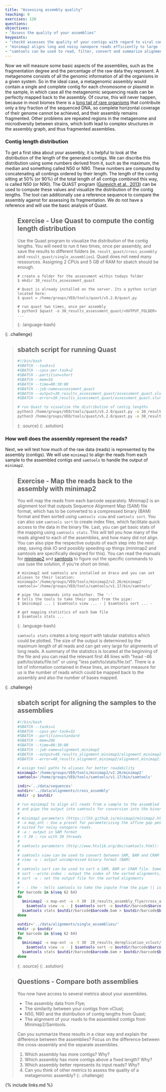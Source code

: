 ```yaml
---
title: "Assessing assembly quality"
teaching: 0
exercises: 120
questions:
objectives:
- "Assess the quality of your assemblies"
keypoints:
- "checkV assesses the quality of your contigs with regard to viral completeness and contamination"
- "minimap2 aligns long and noisy nanopore reads efficiently to large (meta)genomes"
- "samtools can be used to read, filter, convert and summarize alignments"
---
```


Now we will measure some basic aspects of the assemblies, such as the fragmentation degree and the 
percentage of the raw data they represent. A metagenome consists of all the genomic information of 
all the organisms in a given system. So in the ideal case, a metagenomic assembly would contain a 
single and complete contig for each chromosome or plasmid in the sample, in which case all the 
metagenomic sequencing reads can be perfectly mapped back to the assembly. Of course, this will 
never happen, because in most biomes there is a [long tail of rare organisms](https://www.nature.com/articles/nmeth0909-636/figures/1) 
that contribute only a tiny fraction of the sequenced DNA, so complete horizontal coverage of their 
genome cannot be achieved, and their assembly remains fragmented. Other problems are repeated 
regions in the metagenome and microdiversity between strains, which both lead to complex structures 
in the assembly graph, and thus fragmented assemblies. 

### Contig length distribution

To get a first idea about your assembly, it is helpful to look at the distribution of the length
of the generated contigs. We can discribe this distribution using some numbers derived from it,
such as the maximum, the median and something called N50 or N90. These numbers are computed by
concatenating all contings ordered by their length. The length of the contig sitting at 50% 
(or 90%) of the total length of all contigs combined this way, is called N50 (or N90). The QUAST 
program ([Gurevich et al., 2013](https://pubmed.ncbi.nlm.nih.gov/23422339/)) can be used to compute
these values and visualize the distribution of the contig lengths. The tool can additionally use a 
reference sequence to compare the assembly against for assessing its fragmentation. We do not have
a reference and will use the basic analysis of Quast.

> ## Exercise - Use Quast to compute the contig length distribution
> Use the Quast program to visualize the distribution of the contig lengths. You will
> need to run it two times, once per assembly, and save the results to different folders 
> (ie. `result_quast/cross_assembly` and `result_quast/single_assemblies`). Quast does not
> need many ressources. Assigning 2 CPUs and 5 GB of RAM for sbatch should be enough.
> 
> ~~~
> # create a folder for the assessment within todays folder
> $ mkdir 30_results_assessment_quast
>
> # Quast is already installed on the server. Its a python script located here:
> $ quast = /home/groups/VEO/tools/quast/v5.2.0/quast.py
> 
> # run quast two times, once per assembly
> $ python3 $quast -o 30_results_assessment_quast/<OUTPUT_FOLDER> ...
> ~~~
> {: .language-bash}
>
{: .challenge}

> ## sbatch script for running Quast
> ```bash
> #!/bin/bash
> #SBATCH --tasks=1
> #SBATCH --cpus-per-task=2
> #SBATCH --partition=short
> #SBATCH --mem=5G
> #SBATCH --time=00:30:00
> #SBATCH --job-name=assessment_quast
> #SBATCH --output=30_results_assessment_quast/assessment_quast.slurm.%j.out
> #SBATCH --error=30_results_assessment_quast/assessment_quast.slurm.%j.err
> 
> # run Quast to visualize the distribution of contig lengths
> python3 /home/groups/VEO/tools/quast/v5.2.0/quast.py -o 30_results_assessment_quast/cross_assembly 10_results_assembly_flye/cross_assembly/assembly.fasta
> python3 /home/groups/VEO/tools/quast/v5.2.0/quast.py -o 30_results_assessment_quast/single_assemblies 20_results_dereplication_vclust/single_assemblies/assembly.fasta
>
> ```
> {: .source}
{: .solution}

### How well does the assembly represent the reads?

Next, we will test how much of the raw data (reads) is represented by the assembly 
(contigs). We will use `minimap2` to align the reads from each sample to the assembled 
contigs and `samtools` to handle the output of `minimap2`. 

> ## Exercise - Map the reads back to the assembly with minimap2
> You will map the reads from each barcode separately. Minimap2 is an alignment 
> tool that outputs Sequence Alignment Map (SAM) file format, which has to be converted to 
> a compressed binary (BAM) format and then sorted using `samtools view` and `samtools sort`. 
> You can also use `samtools sort` to create index files, which facilitate quick access to the 
> data in the binary file. Last, you can get basic stats of the mapping using `samtools stats`. 
> This will tell you how many of the reads aligned to each of the assemblies, and how many did 
> not align. You can also pipe the respective outputs of each step into the next step, saving 
> disk IO and possibly speeding up things (minimap2 and samtools are specifically designed for 
> this). You can read the manuals for [minimap2](https://lh3.github.io/minimap2/minimap2.html)
> and [samtools](http://www.htslib.org/doc/samtools.html) to figure out the specific commands
> to use (use the solution, if you're short on time).
> 
> ~~~
> # minimap2 and samtools are installed on draco and you can set aliases to their location:
> minimap2='/home/groups/VEO/tools/minimap2/v2.26/minimap2'
> samtools='/home/groups/VEO/tools/samtools/v1.17/bin/samtools'
> 
> # pipe the commands into eachother. The '-'
> # tells the tools to take their input from the pipe:
> $ $minimap2 ... | $samtools view ... - | $samtools sort ... -
> 
> # get mapping statistics of each bam file
> $ $samtools stats ...
> ~~~
> {: .language-bash}
> 
> `samtools stats` creates a long report with tabular statistics which could be plotted. 
> The size of the output is determined by the maximum length of all reads and can get very 
> large for alignments of long reads. A summary of the statistics is located at the beginning
> of the file and you can read the relevant first 46 lines with "head -46 path/to/stats/file.txt"
> or using "less path/to/stats/file.txt". There is a lot of information contained in these lines, 
> an important measure for us is the number of reads which could be mapped back to the assembly 
> and also the number of bases mapped.
>
{: .challenge}

> ## sbatch script for aligning the samples to the assemblies
> ```bash
> #!/bin/bash
> #SBATCH --tasks=1
> #SBATCH --cpus-per-task=32
> #SBATCH --partition=standard
> #SBATCH --mem=20G
> #SBATCH --time=00:30:00
> #SBATCH --job-name=alignment_minimap2
> #SBATCH --output=40_results_alignment_minimap2/alignment_minimap2.slurm.%j.out
> #SBATCH --error=40_results_alignment_minimap2/alignment_minimap2.slurm.%j.err
> 
> # assign tool paths to aliases for better readability
> minimap2='/home/groups/VEO/tools/minimap2/v2.26/minimap2'
> samtools='/home/groups/VEO/tools/samtools/v1.17/bin/samtools'
>
> indir='../data/sequences'
> outdir='../data/alignments/cross_assembly'
> mkdir -p $outdir
> 
> # run minimap2 to align all reads from a sample to the assembled contigs
> # and pipe the output into samtools for conversion into the binary bam format
> #
> # minimap2 parameters (https://lh3.github.io/minimap2/minimap2.html):
> # -x map_ont : Use a preset for parameterizing the affine gap penalty model for the extension of matched seeds
> # suited for noisy nanopore reads.
> # -a : output in SAM format
> # -t 30 : run with 30 threads
> #
> # samtools parameters (http://www.htslib.org/doc/samtools.html):
> #
> # samtools view can be used to convert between SAM, BAM and CRAM formats.
> # view -u : output uncompressed binary format (BAM)
> #
> # samtools sort can be used to sort a SAM, BAM or CRAM file. Some tools expect sorted alignments.
> # sort --write-index : output the index of the sorted alignments, can reduce file IO when accessing only a subset of the alignments
> # sort -o : set the output file for the sorted alignments
> #
> # - : the - tells samtools to take the inpute from the pipe (| is the piping operator).
> for barcode in $(seq 62 64) 
> do 
>   $minimap2 -x map-ont -a -t 30  10_results_assembly_flye/cross_assembly/assembly.fasta $indir/barcode$barcode.fastq.gz | \
>     $samtools view -u - | $samtools sort -o $outdir/barcode$barcode.bam --write-index -
>   $samtools stats $outdir/barcode$barcode.bam > $outdir/barcode$barcode_stats.txt
> done
>
> outdir='../data/alignments/single_assemblies/'
> mkdir -p $outdir
> for barcode in $(seq 62 64) 
> do 
>   $minimap2 -x map-ont -a -t 30  20_results_dereplication_vclust/single_assemblies/assembly.fasta $indir/barcode$barcode.fastq.gz | \
>     $samtools view -u - | $samtools sort -o $outdir/barcode$barcode.bam --write-index -
>   $samtools stats $outdir/barcode$barcode.bam > $outdir/barcode$barcode_stats.txt
> done
> ```
> {: .source}
{: .solution}

> ## Questions - Compare both assemblies
> You now have access to several metrics about your assemblies.
> 
>   - The assembly data from Flye;
>   - The similarity between your contigs from vClust;
>   - N50, N90 and the distribution of contig lengths from Quast;
>   - The alignment of your reads to the assembled contigs from Minimap2/Samtools.
> 
> Can you summarize these results in a clear way and explain the difference between the
> assemblies? Focus on the difference between the cross-assembly and the separate assemblies.
> 
>   1. Which assembly has more contigs? Why?
>   2. Which assembly has more contigs above a fixed length? Why?
>   3. Which assembly better represents its input reads? Why?
>   4. Can you think of other metrics to assess the quality of a metagenomic assembly?
{: .challenge}

{% include links.md %}
